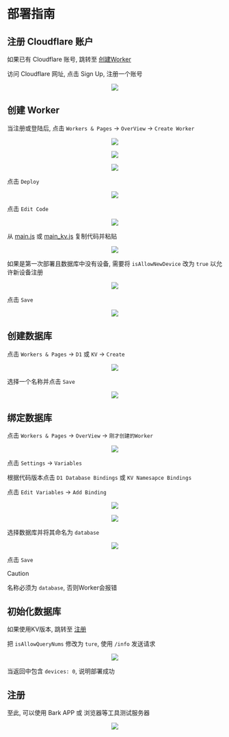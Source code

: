 # 部署指南

## 注册 Cloudflare 账户

如果已有 Cloudflare 账号, 跳转至 [创建Worker](#创建-worker)

访问 Cloudflare 网址, 点击 Sign Up, 注册一个账号

<p align="center">
    <img src="images/setup/Screenshot from 2024-02-19 08-26-05.png">
</p>

## 创建 Worker

当注册或登陆后, 点击 `Workers & Pages` &rarr; `OverView` &rarr; `Create Worker`

<p align="center">
    <img src="images/setup/Screenshot from 2024-02-19 08-28-35.png">
</p>
<p align="center">
    <img src="images/setup/Screenshot from 2024-02-19 08-28-35.png">
</p>
<p align="center">
    <img src="images/setup/Screenshot from 2024-02-19 08-28-50.png">
</p>

点击 `Deploy`

<p align="center">
    <img src="images/setup/Screenshot from 2024-02-19 08-29-05.png">
</p>

点击 `Edit Code`

<p align="center">
    <img src="images/setup/Screenshot from 2024-02-19 08-29-29.png">
</p>

从 [main.js](../main.js) 或 [main_kv.js](../main_kv.js) 复制代码并粘贴

<p align="center">
    <img src="images/setup/Screenshot from 2024-02-19 08-30-20.png">
</p>

如果是第一次部署且数据库中没有设备, 需要将 `isAllowNewDevice` 改为 `true` 以允许新设备注册

<p align="center">
    <img src="images/setup/Screenshot from 2024-02-19 08-33-54.png">
</p>

点击 `Save`

<p align="center">
    <img src="images/setup/Screenshot from 2024-02-19 08-30-29.png">
</p>

## 创建数据库

点击 `Workers & Pages` &rarr; `D1` 或 `KV` &rarr; `Create`

<p align="center">
    <img src="images/setup/Screenshot from 2024-02-19 08-31-34.png">
</p>

选择一个名称并点击 `Save`

<p align="center">
    <img src="images/setup/Screenshot from 2024-02-19 08-31-49.png">
</p>

## 绑定数据库

点击 `Workers & Pages` &rarr; `OverView` &rarr; `刚才创建的Worker`

<p align="center">
    <img src="images/setup/Screenshot from 2024-02-19 08-32-14.png">
</p>

点击 `Settings` &rarr; `Variables` 

根据代码版本点击 `D1 Database Bindings` 或 `KV Namesapce Bindings`

点击 `Edit Variables` &rarr; `Add Binding`

<p align="center">
    <img src="images/setup/Screenshot from 2024-02-19 08-32-28.png">
</p>

<p align="center">
    <img src="images/setup/Screenshot from 2024-02-19 08-32-36.png">
</p>

选择数据库并将其命名为 `database`

<p align="center">
    <img src="images/setup/Screenshot from 2024-02-19 08-32-49.png">
</p>

点击 `Save`

> [!CAUTION]
> 名称必须为 `database`, 否则Worker会报错

## 初始化数据库

如果使用KV版本, 跳转至 [注册](#注册)

把 `isAllowQueryNums` 修改为 `ture`, 使用 `/info` 发送请求

<p align="center">
    <img src="images/setup/Screenshot from 2024-02-19 08-34-28.png">
</p>

当返回中包含 `devices: 0`, 说明部署成功

## 注册

至此, 可以使用 Bark APP 或 浏览器等工具测试服务器

<p align="center">
    <img src="images/setup/Screenshot from 2024-02-19 08-35-13.png">
</p>